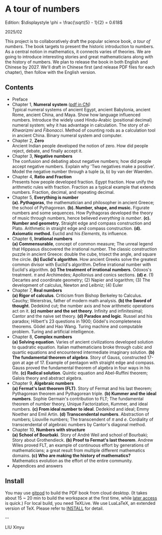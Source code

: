 A tour of numbers
====

Edition: $\displaystyle \phi = \frac{\sqrt{5} - 1}{2} = 0.618$

2025/02

This project is to collaboratively draft the popular science book, _a tour of numbers_. The book targets to present the historic introduction to numbers. As a central notion in mathematics, it connects varies of theories. We are going to introduce interesting stories and great mathematicians along with the history of numbers. We plan to release the book in both English and Chinese by 2027. We'll draft in Chinese first (and release PDF files for each chapter), then follow with the English version.

Contents
--------

- Preface
- Chapter 1, **Numeral system** ([pdf in CN](https://github.com/user-attachments/files/18896668/numeral-zh-cn.pdf))\
    Typical numeral systems of ancient Egypt, ancient Babylonia, ancient Rome, ancient China, and Maya. Show how language influenced numbers. Introduce the widely used Hindu-Arabic (positional decimal) numeral system; why it has advantage in calculation. The story of _al-Khwarizmi_ and _Fibonacci_. Method of counting rods as a calculation tool in ancient China. Binary numeral system and computer.
- Chapter 2, **Zero** \
  Ancient Indian people developed the notion of zero. How did people reject, debate, and finally accept it.
- Chapter 3, **Negative numbers** \
  The confusion and debating about negative numbers; how did people accept negative numbers. Explain why 'Two negatives make a positive'. Model the negative number through a tuple (a, b) by van der Waerden.
- Chapter 4, **Ratio and Fraction** \
  Presents how people developed fraction. Egypt fraction. How unify the arithmetic rules with fraction. Fraction as a typical example that extends numbers. Fraction, decimal, and repeating decimal.
- Chapter 5, **Everything is number** \
  **(a). Pythagoras**, the mathematician and philosopher in ancient Greece; the school of Pythagorean. **(b). Number, shape, and music.** Figurate numbers and some sequences. How Pythagoras developed the theory of music through numbers, hence believed _everything is number_. **(c). Number and geometry.** Straight edge and compass construction and Plato. Arithmetic in straight edge and compass construction. **(d). Axiomatic method.** Euclid and his _Elements_, its influence.
- Chapter 6, **Irrational numbers** \
  **(a) Commensurable**, concept of common measure; The unreal legend that Hippasus discovered the irrational number. The classic construction puzzle in ancient Greece: double the cube, trisect the angle, and square the circle. **(b) Euclid's algorithm**. How ancient Greeks solve the greatest common divisor with Euclid's algorithm. Define irrational number with Euclid's algorithm. **(c) The treatment of irrational numbers**. Odoxos's treatment. $\pi$ and Archimedes; Apollonius and conics sections. **(d) $e$**. (1) Decartes and coordinate geometry; (2) Napier and logarithm; (3) The development of calculus, Newton and Leibniz; (4) Euler
- Chapter 7, **Real numbers** \
  **(a) Rigor of calculus**. Criticism from Bishop Berkeley to Calculus. Cauchy; Weierstras, father of modern math analysis. **(b) the Sword of thought**. Dedekind cut; the number axis and how arithmetic operations act on it. **(c) number and the set theory**. Infinity and infinitesimal; Cantor and the naive set theory. **(d) Paradox and logic**. Russel and his paradox; Hilbert's 23 questions in 1900; Gödel's incompleteness theorems. Gödel and Hao Wang. Turing machine and computable problem. Turing and artificial intelligence.
- Chapter 8, **Complex numbers** \
  **(a) Solving equation**. Varies of ancient civilizations developed solution to quadratic equation. Italian mathematicians broke through cubic and quartic equations and encountered intermediate imaginary solution. **(b) The fundamental theorem of algebra**. Story of Gauss, constructed 17-gon at age of 17. Example of pentagon with straight edge and compass. Gauss proved the fundamental theorem of algebra in four ways in his life. **(c) Radical solution**. Quintic equation and Abel-Ruffini theorem; Galois theory and abstract algebra.
- Chapter 9, **Algebraic numbers** \
  **(a) Fermat's last theorem (FLT)**. Story of Fermat and his last theorem; Pythagorean theorem and Pythagorean triple. **(b) Kummer and the ideal numbers**. Sophie Germain's contribution to FLT; The fundamental theorem of number theory, Unique Factorization, Kummer, and ideal numbers. **(c) From ideal number to ideal**. Dedekind and ideal; Emmy Noether and Emil Artin. **(d) Transcendental numbers**. Abstraction of numbers; Liouville numbers; The transcendent of $\pi$ and $e$. Cordiality of transcendental of algebraic numbers by Cantor's diagonal method.
- Chapter 10, **Numbers with structure** \
  **(a) School of Bourbaki**. Story of André Weil and school of Bourbaki; Story about Grothendieck. **(b) Proof to Fermat's last theorem**. Andrew Wiles proved FLT, an example of continuous effort by generations of mathematicians; a great result from multiple different mathematics domains. **(c) Who are making the history of mathematics?** Mathematics evolution as the effort of the entire community.
- Appendices and answers

Install
--------

You may use [gitpod](https://gitpod.io/#https://github.com/liuxinyu95/algoxy) to build the PDF book from cloud desktop. (It takes about 15 ~ 20 min to build the workspace at the first time, while [later access](https://gitpod.io/workspaces) is quick.) For local build, you need TeXLive. We use LuaLaTeX, an extended version of TeX. Please refer to [INSTALL](https://github.com/liuxinyu95/amathtour/blob/main/INSTALL.md) for detail.

--

LIU Xinyu
